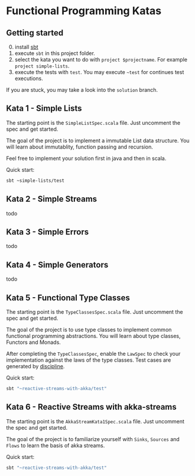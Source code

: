 # Functional Programming Katas

## Getting started

0) install [sbt](https://www.scala-sbt.org/download.html)
1) execute `sbt` in this project folder.
2) select the kata you want to do with `project $projectname`. For example `project simple-lists`.
3) execute the tests with `test`. You may execute `~test` for continues test executions.

If you are stuck, you may take a look into the `solution` branch.

## Kata 1 - Simple Lists

The starting point is the `SimpleListSpec.scala` file. Just uncomment the spec and get started.
 
The goal of the project is to implement a immutable List data structure.
You will learn about immutablity, function passing and recursion.

Feel free to implement your solution first in java and then in scala.

Quick start:
```sh
sbt ~simple-lists/test
```

## Kata 2 - Simple Streams

todo

## Kata 3 - Simple Errors

todo

## Kata 4 - Simple Generators

todo

## Kata 5 - Functional Type Classes

The starting point is the `TypeClassesSpec.scala` file. Just uncomment the spec and get started.

The goal of the project is to use type classes to implement common functional programming abstractions.
You will learn about type classes, Functors and Monads.

After completing the `TypeClassesSpec`, enable the `LawSpec` to check your implementation against the laws of the type classes.
Test cases are generated by [discipline](https://github.com/typelevel/discipline). 

Quick start:
```sh
sbt "~reactive-streams-with-akka/test"
```


## Kata 6 - Reactive Streams with akka-streams

The starting point is the `AkkaStreamKata1Spec.scala` file. Just uncomment the spec and get started.

The goal of the project is to familiarize yourself with `Sinks`, `Sources` and `Flows` to learn the basis of akka streams.

Quick start:
```sh
sbt "~reactive-streams-with-akka/test"
```
